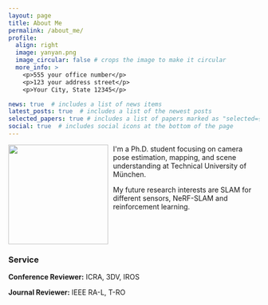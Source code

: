 ```yaml
---
layout: page
title: About Me
permalink: /about_me/
profile:
  align: right
  image: yanyan.png
  image_circular: false # crops the image to make it circular
  more_info: >
    <p>555 your office number</p>
    <p>123 your address street</p>
    <p>Your City, State 12345</p>

news: true  # includes a list of news items
latest_posts: true  # includes a list of the newest posts
selected_papers: true # includes a list of papers marked as "selected={true}"
social: true  # includes social icons at the bottom of the page
---
```

<!-- <div style="float:left;margin:0 10px 10px 0" markdown="1">
    ![book](images/yanyan.png)
</div> -->

<div style="float:left;margin:0 10px 10px 0" class="col-md-4" markdown="1">
  <!-- ![Alt Text](../img/folder/blah.jpg) -->
  <img height="200px" class="center-block" src="../images/yanyan.png">
  </div>
I'm a Ph.D. student focusing on camera pose estimation, mapping, and scene understanding at Technical University of München. 

My future research interests are SLAM for different sensors, NeRF-SLAM and reinforcement learning.  


\
&nbsp;
\
&nbsp;

### Service
**Conference Reviewer:** ICRA, 3DV, IROS

**Journal Reviewer:** IEEE RA-L, T-RO
